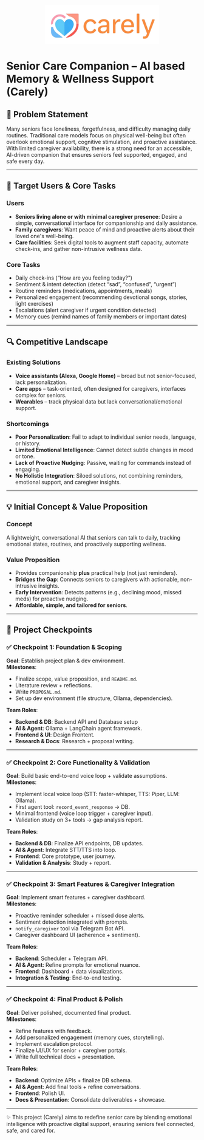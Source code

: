 <p align="center">
  <img src="https://github.com/SALT-Lab-Human-AI/project-check-point-1-nesj/blob/e0f9324b4595c8e0fcc0ebb17bc47ad0a5d5745a/Logo.png" alt="Carely Logo" width="300"/>
</p>


# Senior Care Companion – AI based Memory & Wellness Support (Carely)

## 📝 Problem Statement
Many seniors face loneliness, forgetfulness, and difficulty managing daily routines. Traditional care models focus on physical well-being but often overlook emotional support, cognitive stimulation, and proactive assistance. With limited caregiver availability, there is a strong need for an accessible, AI-driven companion that ensures seniors feel supported, engaged, and safe every day.

---

## 🎯 Target Users & Core Tasks

### Users
- **Seniors living alone or with minimal caregiver presence**: Desire a simple, conversational interface for companionship and daily assistance.  
- **Family caregivers**: Want peace of mind and proactive alerts about their loved one's well-being.  
- **Care facilities**: Seek digital tools to augment staff capacity, automate check-ins, and gather non-intrusive wellness data.  

### Core Tasks
- Daily check-ins (“How are you feeling today?”)  
- Sentiment & intent detection (detect “sad”, “confused”, “urgent”)  
- Routine reminders (medications, appointments, meals)  
- Personalized engagement (recommending devotional songs, stories, light exercises)  
- Escalations (alert caregiver if urgent condition detected)  
- Memory cues (remind names of family members or important dates)  

---

## 🔍 Competitive Landscape

### Existing Solutions
- **Voice assistants (Alexa, Google Home)** – broad but not senior-focused, lack personalization.  
- **Care apps** – task-oriented, often designed for caregivers, interfaces complex for seniors.  
- **Wearables** – track physical data but lack conversational/emotional support.  

### Shortcomings
- **Poor Personalization**: Fail to adapt to individual senior needs, language, or history.  
- **Limited Emotional Intelligence**: Cannot detect subtle changes in mood or tone.  
- **Lack of Proactive Nudging**: Passive, waiting for commands instead of engaging.  
- **No Holistic Integration**: Siloed solutions, not combining reminders, emotional support, and caregiver insights.  

---

## 💡 Initial Concept & Value Proposition

### Concept
A lightweight, conversational AI that seniors can talk to daily, tracking emotional states, routines, and proactively supporting wellness.  

### Value Proposition
- Provides companionship **plus** practical help (not just reminders).  
- **Bridges the Gap**: Connects seniors to caregivers with actionable, non-intrusive insights.  
- **Early Intervention**: Detects patterns (e.g., declining mood, missed meds) for proactive nudging.  
- **Affordable, simple, and tailored for seniors**.  

---

## 📆 Project Checkpoints

### ✅ Checkpoint 1: Foundation & Scoping
**Goal**: Establish project plan & dev environment.  
**Milestones**:
- Finalize scope, value proposition, and `README.md`.  
- Literature review + reflections.  
- Write `PROPOSAL.md`.  
- Set up dev environment (file structure, Ollama, dependencies).  

**Team Roles**:
- **Backend & DB**:  Backend API and Database setup 
- **AI & Agent**: Ollama + LangChain agent framework.  
- **Frontend & UI**: Design Frontent.  
- **Research & Docs**: Research + proposal writing.  

---

### ✅ Checkpoint 2: Core Functionality & Validation
**Goal**: Build basic end-to-end voice loop + validate assumptions.  
**Milestones**:
- Implement local voice loop (STT: faster-whisper, TTS: Piper, LLM: Ollama).  
- First agent tool: `record_event_response` → DB.  
- Minimal frontend (voice loop trigger + caregiver input).  
- Validation study on 3+ tools → gap analysis report.  

**Team Roles**:
- **Backend & DB**: Finalize API endpoints, DB updates.  
- **AI & Agent**: Integrate STT/TTS into loop.  
- **Frontend**: Core prototype, user journey.  
- **Validation & Analysis**: Study + report.  

---

### ✅ Checkpoint 3: Smart Features & Caregiver Integration
**Goal**: Implement smart features + caregiver dashboard.  
**Milestones**:
- Proactive reminder scheduler + missed dose alerts.  
- Sentiment detection integrated with prompts.  
- `notify_caregiver` tool via Telegram Bot API.  
- Caregiver dashboard UI (adherence + sentiment).  

**Team Roles**:
- **Backend**: Scheduler + Telegram API.  
- **AI & Agent**: Refine prompts for emotional nuance.  
- **Frontend**: Dashboard + data visualizations.  
- **Integration & Testing**: End-to-end testing.  

---

### ✅ Checkpoint 4: Final Product & Polish
**Goal**: Deliver polished, documented final product.  
**Milestones**:
- Refine features with feedback.  
- Add personalized engagement (memory cues, storytelling).  
- Implement escalation protocol.  
- Finalize UI/UX for senior + caregiver portals.  
- Write full technical docs + presentation.  

**Team Roles**:
- **Backend**: Optimize APIs + finalize DB schema.  
- **AI & Agent**: Add final tools + refine conversations.  
- **Frontend**: Polish UI.  
- **Docs & Presentation**: Consolidate deliverables + showcase.  

---

✨ This project (Carely) aims to redefine senior care by blending emotional intelligence with proactive digital support, ensuring seniors feel connected, safe, and cared for.
